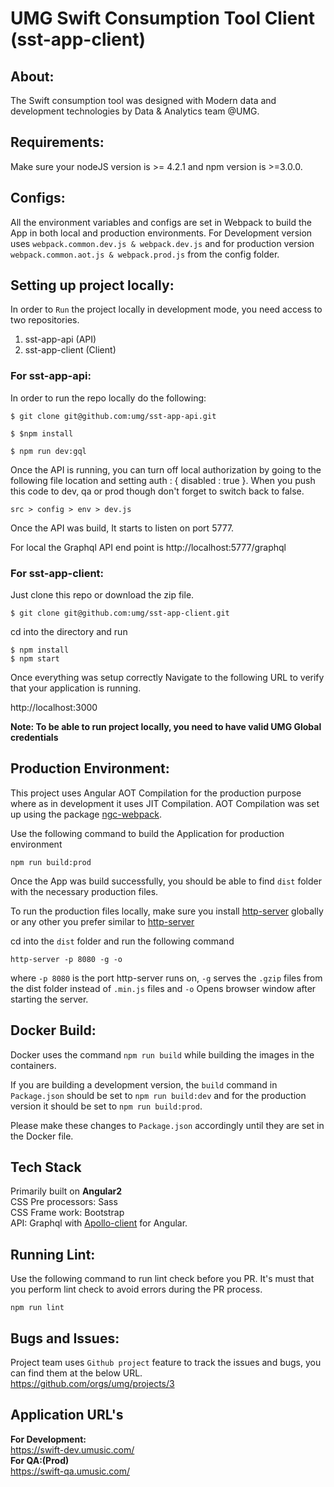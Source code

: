 # UMG Swift Consumption Tool Client (sst-app-client)

## About:
The Swift consumption tool was designed with Modern data and development technologies by Data & Analytics team @UMG.

## Requirements:
Make sure your nodeJS version is >= 4.2.1 and npm version is >=3.0.0.

## Configs:
All the environment variables and configs are set in Webpack to build the App in both local and production environments.
For Development version uses `webpack.common.dev.js & webpack.dev.js` and for production version `webpack.common.aot.js & webpack.prod.js` from the config folder.

## Setting up project locally:
In order to `Run` the project locally in development mode, you need access to two repositories.
1. sst-app-api (API)
2. sst-app-client (Client)

### For sst-app-api:

In order to run the repo locally do the following:

	$ git clone git@github.com:umg/sst-app-api.git

	$ $npm install

	$ npm run dev:gql

Once the API is running, you can turn off local authorization by going to the following file location and setting auth : { disabled : true }. When you push this code to dev, qa or prod though don't forget to switch back to false.

	src > config > env > dev.js

Once the API was build, It starts to listen on port 5777. 

For local the Graphql API end point is http://localhost:5777/graphql

### For sst-app-client:

Just clone this repo or download the zip file.
```
$ git clone git@github.com:umg/sst-app-client.git
```
cd into the directory and run
```
$ npm install
$ npm start
```
 Once everything was setup correctly 
 Navigate to the following URL to verify that your application is running.
 
 http://localhost:3000
 
**Note: To be able to run project locally, you need to have valid UMG Global credentials**

## Production Environment:

This project uses Angular AOT Compilation for the production purpose where as in development it uses JIT Compilation.
AOT Compilation was set up using the package [ngc-webpack](https://github.com/shlomiassaf/ngc-webpack).

Use the following command to build the Application for production environment

```
npm run build:prod
```
Once the App was build successfully, you should be able to find `dist` folder with the necessary production files.

To run the production files locally, make sure you install [http-server](https://github.com/indexzero/http-server) globally or any other you prefer similar to [http-server](https://github.com/indexzero/http-server)

cd into the `dist` folder and run the following command
```
http-server -p 8080 -g -o
```
where `-p 8080` is the port http-server runs on, `-g` serves the `.gzip` files from the dist folder instead of `.min.js` files and `-o` Opens browser window after starting the server.

## Docker Build:

Docker uses the command `npm run build` while building the images in the containers.

If you are building a development version, the `build` command in `Package.json` should be set to `npm run build:dev` and for the production version it should be set to `npm run build:prod`.

Please make these changes to `Package.json` accordingly until they are set in the Docker file.

## Tech Stack
Primarily built on **Angular2**  
CSS Pre processors: Sass  
CSS Frame work: Bootstrap  
API: Graphql with [Apollo-client](http://dev.apollodata.com/angular2/) for Angular.  


## Running Lint:
Use the following command to run lint check before you PR. It's must that you perform lint check to avoid errors during the PR process.
```
npm run lint
```
## Bugs and Issues:
Project team uses `Github project` feature to track the issues and bugs, you can find them at the below URL.  
https://github.com/orgs/umg/projects/3

## Application URL's
**For Development:**   
https://swift-dev.umusic.com/  
**For QA:(Prod)**   
https://swift-qa.umusic.com/

